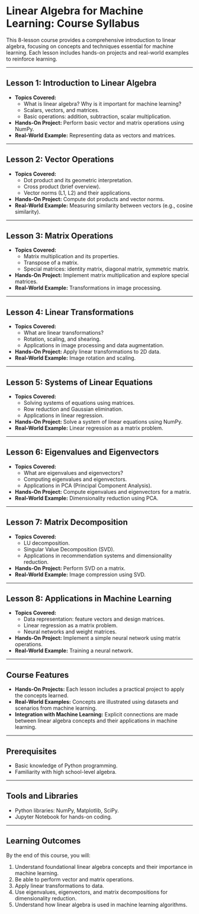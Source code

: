 # Linear Algebra for Machine Learning: Course Syllabus

This 8-lesson course provides a comprehensive introduction to linear algebra, focusing on concepts and techniques essential for machine learning. Each lesson includes hands-on projects and real-world examples to reinforce learning.

---

## Lesson 1: Introduction to Linear Algebra
- **Topics Covered:**
  - What is linear algebra? Why is it important for machine learning?
  - Scalars, vectors, and matrices.
  - Basic operations: addition, subtraction, scalar multiplication.
- **Hands-On Project:** Perform basic vector and matrix operations using NumPy.
- **Real-World Example:** Representing data as vectors and matrices.

---

## Lesson 2: Vector Operations
- **Topics Covered:**
  - Dot product and its geometric interpretation.
  - Cross product (brief overview).
  - Vector norms (L1, L2) and their applications.
- **Hands-On Project:** Compute dot products and vector norms.
- **Real-World Example:** Measuring similarity between vectors (e.g., cosine similarity).

---

## Lesson 3: Matrix Operations
- **Topics Covered:**
  - Matrix multiplication and its properties.
  - Transpose of a matrix.
  - Special matrices: identity matrix, diagonal matrix, symmetric matrix.
- **Hands-On Project:** Implement matrix multiplication and explore special matrices.
- **Real-World Example:** Transformations in image processing.

---

## Lesson 4: Linear Transformations
- **Topics Covered:**
  - What are linear transformations?
  - Rotation, scaling, and shearing.
  - Applications in image processing and data augmentation.
- **Hands-On Project:** Apply linear transformations to 2D data.
- **Real-World Example:** Image rotation and scaling.

---

## Lesson 5: Systems of Linear Equations
- **Topics Covered:**
  - Solving systems of equations using matrices.
  - Row reduction and Gaussian elimination.
  - Applications in linear regression.
- **Hands-On Project:** Solve a system of linear equations using NumPy.
- **Real-World Example:** Linear regression as a matrix problem.

---

## Lesson 6: Eigenvalues and Eigenvectors
- **Topics Covered:**
  - What are eigenvalues and eigenvectors?
  - Computing eigenvalues and eigenvectors.
  - Applications in PCA (Principal Component Analysis).
- **Hands-On Project:** Compute eigenvalues and eigenvectors for a matrix.
- **Real-World Example:** Dimensionality reduction using PCA.

---

## Lesson 7: Matrix Decomposition
- **Topics Covered:**
  - LU decomposition.
  - Singular Value Decomposition (SVD).
  - Applications in recommendation systems and dimensionality reduction.
- **Hands-On Project:** Perform SVD on a matrix.
- **Real-World Example:** Image compression using SVD.

---

## Lesson 8: Applications in Machine Learning
- **Topics Covered:**
  - Data representation: feature vectors and design matrices.
  - Linear regression as a matrix problem.
  - Neural networks and weight matrices.
- **Hands-On Project:** Implement a simple neural network using matrix operations.
- **Real-World Example:** Training a neural network.

---

## Course Features
- **Hands-On Projects:** Each lesson includes a practical project to apply the concepts learned.
- **Real-World Examples:** Concepts are illustrated using datasets and scenarios from machine learning.
- **Integration with Machine Learning:** Explicit connections are made between linear algebra concepts and their applications in machine learning.

---

## Prerequisites
- Basic knowledge of Python programming.
- Familiarity with high school-level algebra.

---

## Tools and Libraries
- Python libraries: NumPy, Matplotlib, SciPy.
- Jupyter Notebook for hands-on coding.

---

## Learning Outcomes
By the end of this course, you will:
1. Understand foundational linear algebra concepts and their importance in machine learning.
2. Be able to perform vector and matrix operations.
3. Apply linear transformations to data.
4. Use eigenvalues, eigenvectors, and matrix decompositions for dimensionality reduction.
5. Understand how linear algebra is used in machine learning algorithms.
